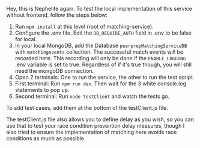 Hey, this is Nephelite again. To test the local implementation of this service without frontend, follow the steps below:

1. Run `npm install` at this level (root of matching-service).
2. Configure the .env file. Edit the `DB_REQUIRE_AUTH` field in .env to be false for local.
3. In your local MongoDB, add the Database `peerprepMatchingServiceDB` with `matchingevents` collection. The successful match events will be recorded here. This recording will only be done if the `ENABLE_LOGGING` .env variable is set to true. Regardless of if it's true though, you will still need the mongoDB connection.
4. Open 2 terminals: One to run the service, the other to run the test script.
5. First terminal: Run `npm run dev`. Then wait for the 3 white console.log statements to pop up.
6. Second terminal: Run `node testClient` and watch the tests go.

To add test cases, add them at the bottom of the testClient.js file.

The testClient.js file also allows you to define delay as you wish, so you can use that to test your race condition prevention delay measures, though I also tried to ensure the implementation of matching here avoids race conditions as much as possible.